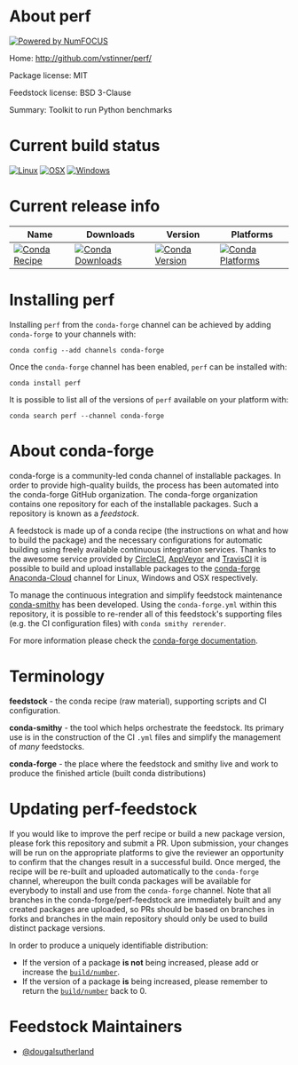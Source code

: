 About perf
==========

[![Powered by NumFOCUS](https://img.shields.io/badge/powered%20by-NumFOCUS-orange.svg?style=flat&colorA=E1523D&colorB=007D8A)](http://numfocus.org)

Home: http://github.com/vstinner/perf/

Package license: MIT

Feedstock license: BSD 3-Clause

Summary: Toolkit to run Python benchmarks



Current build status
====================

[![Linux](https://img.shields.io/circleci/project/github/conda-forge/perf-feedstock/master.svg?label=Linux)](https://circleci.com/gh/conda-forge/perf-feedstock)
[![OSX](https://img.shields.io/travis/conda-forge/perf-feedstock/master.svg?label=macOS)](https://travis-ci.org/conda-forge/perf-feedstock)
[![Windows](https://img.shields.io/appveyor/ci/conda-forge/perf-feedstock/master.svg?label=Windows)](https://ci.appveyor.com/project/conda-forge/perf-feedstock/branch/master)

Current release info
====================

| Name | Downloads | Version | Platforms |
| --- | --- | --- | --- |
| [![Conda Recipe](https://img.shields.io/badge/recipe-perf-green.svg)](https://anaconda.org/conda-forge/perf) | [![Conda Downloads](https://img.shields.io/conda/dn/conda-forge/perf.svg)](https://anaconda.org/conda-forge/perf) | [![Conda Version](https://img.shields.io/conda/vn/conda-forge/perf.svg)](https://anaconda.org/conda-forge/perf) | [![Conda Platforms](https://img.shields.io/conda/pn/conda-forge/perf.svg)](https://anaconda.org/conda-forge/perf) |

Installing perf
===============

Installing `perf` from the `conda-forge` channel can be achieved by adding `conda-forge` to your channels with:

```
conda config --add channels conda-forge
```

Once the `conda-forge` channel has been enabled, `perf` can be installed with:

```
conda install perf
```

It is possible to list all of the versions of `perf` available on your platform with:

```
conda search perf --channel conda-forge
```


About conda-forge
=================

conda-forge is a community-led conda channel of installable packages.
In order to provide high-quality builds, the process has been automated into the
conda-forge GitHub organization. The conda-forge organization contains one repository
for each of the installable packages. Such a repository is known as a *feedstock*.

A feedstock is made up of a conda recipe (the instructions on what and how to build
the package) and the necessary configurations for automatic building using freely
available continuous integration services. Thanks to the awesome service provided by
[CircleCI](https://circleci.com/), [AppVeyor](https://www.appveyor.com/)
and [TravisCI](https://travis-ci.org/) it is possible to build and upload installable
packages to the [conda-forge](https://anaconda.org/conda-forge)
[Anaconda-Cloud](https://anaconda.org/) channel for Linux, Windows and OSX respectively.

To manage the continuous integration and simplify feedstock maintenance
[conda-smithy](https://github.com/conda-forge/conda-smithy) has been developed.
Using the ``conda-forge.yml`` within this repository, it is possible to re-render all of
this feedstock's supporting files (e.g. the CI configuration files) with ``conda smithy rerender``.

For more information please check the [conda-forge documentation](https://conda-forge.org/docs/).

Terminology
===========

**feedstock** - the conda recipe (raw material), supporting scripts and CI configuration.

**conda-smithy** - the tool which helps orchestrate the feedstock.
                   Its primary use is in the construction of the CI ``.yml`` files
                   and simplify the management of *many* feedstocks.

**conda-forge** - the place where the feedstock and smithy live and work to
                  produce the finished article (built conda distributions)


Updating perf-feedstock
=======================

If you would like to improve the perf recipe or build a new
package version, please fork this repository and submit a PR. Upon submission,
your changes will be run on the appropriate platforms to give the reviewer an
opportunity to confirm that the changes result in a successful build. Once
merged, the recipe will be re-built and uploaded automatically to the
`conda-forge` channel, whereupon the built conda packages will be available for
everybody to install and use from the `conda-forge` channel.
Note that all branches in the conda-forge/perf-feedstock are
immediately built and any created packages are uploaded, so PRs should be based
on branches in forks and branches in the main repository should only be used to
build distinct package versions.

In order to produce a uniquely identifiable distribution:
 * If the version of a package **is not** being increased, please add or increase
   the [``build/number``](https://conda.io/docs/user-guide/tasks/build-packages/define-metadata.html#build-number-and-string).
 * If the version of a package **is** being increased, please remember to return
   the [``build/number``](https://conda.io/docs/user-guide/tasks/build-packages/define-metadata.html#build-number-and-string)
   back to 0.

Feedstock Maintainers
=====================

* [@dougalsutherland](https://github.com/dougalsutherland/)

